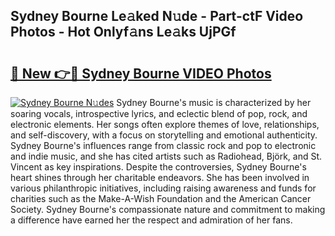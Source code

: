 ## Sydney Bourne Le𝚊ked N𝚞de - Part-ctF Video Photos - Hot Onlyf𝚊ns Le𝚊ks UjPGf

# <h2><a href="http://ab79520.deff.icu/?id=Sydney+Bourne">🔗 New 👉🔴 Sydney Bourne VIDEO Photos</a></h2>

[![Sydney Bourne N𝚞des](https://i.imgur.com/rIISA9y.gif)](http://ab79520.deff.icu/?id=Sydney+Bourne)
Sydney Bourne's music is characterized by her soaring vocals, introspective lyrics, and eclectic blend of pop, rock, and electronic elements. Her songs often explore themes of love, relationships, and self-discovery, with a focus on storytelling and emotional authenticity. Sydney Bourne's influences range from classic rock and pop to electronic and indie music, and she has cited artists such as Radiohead, Björk, and St. Vincent as key inspirations. Despite the controversies, Sydney Bourne's heart shines through her charitable endeavors. She has been involved in various philanthropic initiatives, including raising awareness and funds for charities such as the Make-A-Wish Foundation and the American Cancer Society. Sydney Bourne's compassionate nature and commitment to making a difference have earned her the respect and admiration of her fans.

